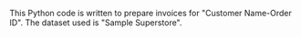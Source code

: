 This Python code is written to prepare invoices for "Customer Name-Order ID". The dataset used is "Sample Superstore".
